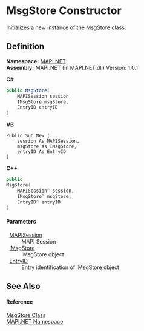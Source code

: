 # MsgStore Constructor


Initializes a new instance of the MsgStore class.



## Definition
**Namespace:** <a href="N_MAPI_NET.md">MAPI.NET</a>  
**Assembly:** MAPI.NET (in MAPI.NET.dll) Version: 1.0.1

**C#**
``` C#
public MsgStore(
	MAPISession session,
	IMsgStore msgStore,
	EntryID entryID
)
```
**VB**
``` VB
Public Sub New ( 
	session As MAPISession,
	msgStore As IMsgStore,
	entryID As EntryID
)
```
**C++**
``` C++
public:
MsgStore(
	MAPISession^ session, 
	IMsgStore^ msgStore, 
	EntryID^ entryID
)
```



#### Parameters
<dl><dt>  <a href="T_MAPI_NET_MAPISession.md">MAPISession</a></dt><dd>MAPI Session</dd><dt>  <a href="T_MAPI_NET_IMsgStore.md">IMsgStore</a></dt><dd>IMsgStore object</dd><dt>  <a href="T_MAPI_NET_EntryID.md">EntryID</a></dt><dd>Entry identification of IMsgStore object</dd></dl>

## See Also


#### Reference
<a href="T_MAPI_NET_MsgStore.md">MsgStore Class</a>  
<a href="N_MAPI_NET.md">MAPI.NET Namespace</a>  
